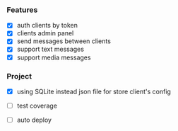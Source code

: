 
### Features

- [x] auth clients by token
- [x] clients admin panel
- [x] send messages between clients
- [x] support text messages
- [x] support media messages

### Project

- [x] using SQLite instead json file for store client's config
- [ ] test coverage
- [ ] auto deploy





